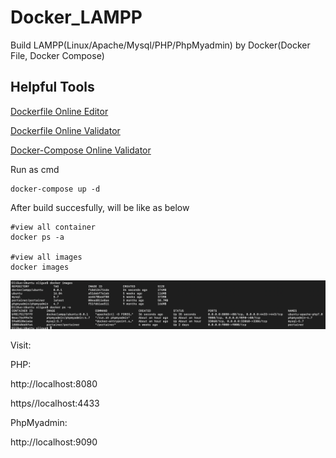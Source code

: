 # Docker_LAMPP
Build LAMPP(Linux/Apache/Mysql/PHP/PhpMyadmin) by Docker(Docker File, Docker Compose)

## Helpful Tools
[Dockerfile Online Editor](https://dockerfile-editor.com/)

[Dockerfile Online Validator](https://www.fromlatest.io/#/)

[Docker-Compose Online Validator](https://codebeautify.org/yaml-validator/)


Run as cmd
```
docker-compose up -d
```

After build succesfully, will be like as below
```
#view all container
docker ps -a

#view all images
docker images
```
![Ubuntu Case](https://github.com/oliguo/Docker-LAMPP-Ubuntu/blob/master/Ubuntu_Case.png)

Visit:

PHP:

http://localhost:8080

https//localhost:4433

PhpMyadmin:

http://localhost:9090

